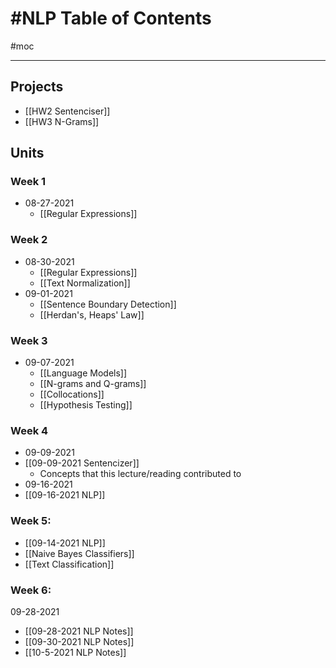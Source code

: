 # #NLP Table of Contents
#moc 

---

## Projects
- [[HW2 Sentenciser]]
- [[HW3 N-Grams]]


## Units
### Week 1
- 08-27-2021
	- [[Regular Expressions]]

### Week 2
- 08-30-2021
	- [[Regular Expressions]]
	- [[Text Normalization]]
- 09-01-2021
	- [[Sentence Boundary Detection]]
	- [[Herdan's, Heaps' Law]]

### Week 3
- 09-07-2021
	- [[Language Models]]
	- [[N-grams and Q-grams]]
	- [[Collocations]]
	- [[Hypothesis Testing]]

### Week 4
- 09-09-2021
- [[09-09-2021 Sentencizer]]
	- Concepts that this lecture/reading contributed to
- 09-16-2021
- [[09-16-2021 NLP]]

### Week 5:
- [[09-14-2021 NLP]]
- [[Naive Bayes Classifiers]]
- [[Text Classification]]

### Week 6:
09-28-2021
- [[09-28-2021 NLP Notes]]
- [[09-30-2021 NLP Notes]]
- [[10-5-2021 NLP Notes]]

